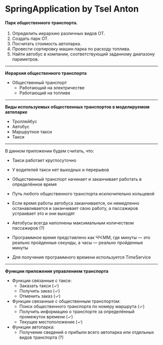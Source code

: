 # SpringApplication by Tsel Anton

#### Парк общественного транспорта. 
1. Определить иерархию различных видов ОТ.  
2. Создать парк ОТ.  
3. Посчитать стоимость автопарка.  
4. Провести сортировку машин парка по расходу топлива.  
5. Найти автобус в компании, соответствующий заданному диапазону параметров.  

----
**Иерархия общественного транспорта**
* Общественный транспорт
    * Работающий на электричестве
    * Работающий на топливе
----
**Виды используемых общественных транспортов в моделируемом автопарке**

* Троллейбус
* Автобус
* Маршрутное такси
* Такси  
----  
В данном приложении будем считать, что:  
* Такси работает круглосуточно
* У водителей такси нет выходных и перерывов
  
  
* Общественный транспорт начинает и заканчивает работать в определённое время
* Путь любого общественного транспорта исключительно кольцевой
* Если время работы автобуса заканчивается, он немедленно останавливается и 
заканчивает свою работу, а пассажиров устраивает это и они выходят
* Автобусы всегда  наполнены максимальным количеством пассажиров (?)
  
  
* Программное время представлено как ЧЧ:ММ, где минуты — это реально пройденные 
секунды, а часы — реально пройденные минуты
* Для получения программного времени используется TimeService
----  
**Функции приложения управлением транспорта**
* Функции связанные с такси:
    * Заказать такси (✓)
    * Получить заказ (✓)
    * Отменить заказ (✓)
* Функции связанные с общественным транспортом:
    * Поиск общественного транспорта по номеру маршрута (✓)
    * Получить информацию о транспорте за определённый промежуток времени (✓)
    * Текущее местоположение (✓)
* Функции автопарка:
    * Получение сведений о прибыли всего автопарка 
    или отдельных видов транспорта (?)